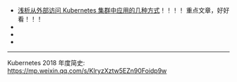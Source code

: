 * [浅析从外部访问 Kubernetes 集群中应用的几种方式](https://mp.weixin.qq.com/s/jynmVN3xXnZrAxM_gN8ohQ)！！！！
  重点文章，好好看！！！
* []()
* []()
* []()


---

Kubernetes 2018 年度简史: https://mp.weixin.qq.com/s/KlryzXztw5EZn90Foidp9w
